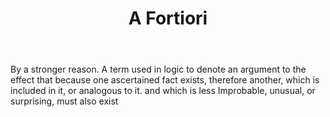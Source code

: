 ---
title: A Fortiori
letter: A
permalink: "/definitions/a-fortiori.html"
body: By a stronger reason. A term used in logic to denote an argument to the effect
  that because one ascertained fact exists, therefore another, which is included in
  it, or analogous to it. and which is less Improbable, unusual, or surprising, must
  also exist
published_at: '2018-07-07'
layout: post
---